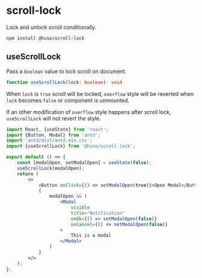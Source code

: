 # scroll-lock

Lock and unlock scroll conditionally.

```shell
npm install @huse/scroll-lock
```

## useScrollLock

Pass a `boolean` value to lock scroll on document.

```typescript
function useScrollLock(lock: boolean): void
```

When `lock` is `true` scroll will be locked, `overflow` style will be reverted when `lock` becomes `false` or component is unmounted.

If an other modification of `overflow` style happens after scroll lock, `useScrollLock` will not revert the style.

```jsx
import React, {useState} from 'react';
import {Button, Modal} from 'antd';
import 'antd/dist/antd.min.css';
import {useScrollLock} from '@huse/scroll-lock';

export default () => {
    const [modalOpen, setModalOpen] = useState(false);
    useScrollLock(modalOpen);
    return (
        <>
            <Button onClick={() => setModalOpen(true)}>Open Modal</Button>
            {
                modalOpen && (
                    <Modal
                        visible
                        title="Notification"
                        onOk={() => setModalOpen(false)}
                        onCancel={() => setModalOpen(false)}
                    >
                        This is a modal
                    </Modal>
                )
            }
        </>
    );
};
```
